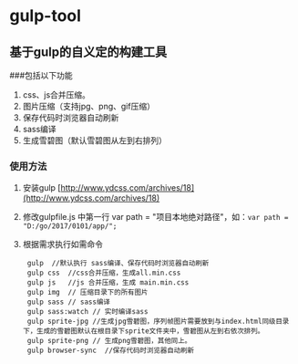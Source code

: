# gulp-tool
## 基于gulp的自义定的构建工具 ##

###包括以下功能

1. css、js合并压缩。
2. 图片压缩（支持jpg、png、gif压缩）
3. 保存代码时浏览器自动刷新
4. sass编译
5. 生成雪碧图（默认雪碧图从左到右排列）

### 使用方法

1. 安装gulp [http://www.ydcss.com/archives/18](http://www.ydcss.com/archives/18)
2. 修改gulpfile.js 中第一行 var path = "项目本地绝对路径"，如：`var path = "D:/go/2017/0101/app/";`
3. 根据需求执行如需命令

    	gulp  //默认执行 sass编译、保存代码时浏览器自动刷新
    	gulp css  //css合并压缩，生成all.min.css
    	gulp js   //js 合并压缩，生成 main.min.css
		gulp img  // 压缩目录下的所有图片
    	gulp sass // sass编译
		gulp sass:watch // 实时编译sass
        gulp sprite-jpg //生成jpg雪碧图，序列帧图片需要放到与index.html同级目录下，生成的雪碧图默认在根目录下sprite文件夹中，雪碧图从左到右依次排列。
		gulp sprite-png // 生成png雪碧图，其他同上。
 	    gulp browser-sync  //保存代码时浏览器自动刷新    
